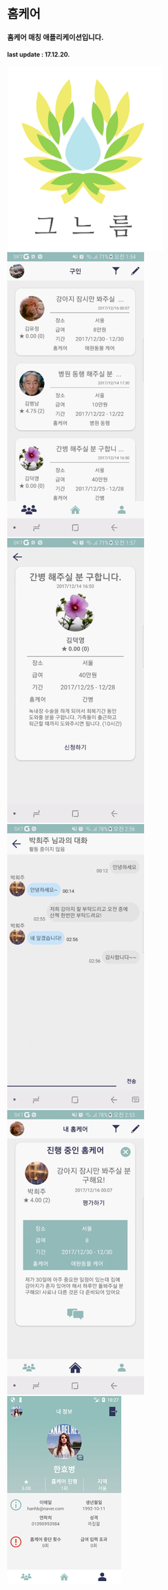 # 홈케어
### 홈케어 매칭 애플리케이션입니다.
#### last update : 17.12.20.
![Alt text](/imgsources/logo_main.png)<br>
![Alt text](/imgsources/1.jpg)
![Alt text](/imgsources/2.jpg)<br>
![Alt text](/imgsources/3.jpg)
![Alt text](/imgsources/4.jpg)<br>
![Alt text](/imgsources/5.png)
